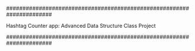 ######################################################################

 Hashtag Counter app: Advanced Data Structure Class Project
 
######################################################################
